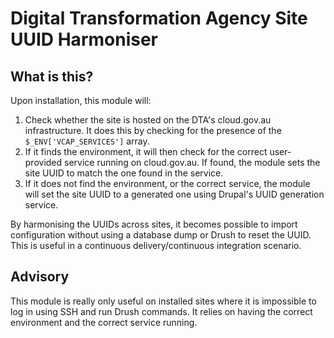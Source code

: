 # Digital Transformation Agency Site UUID Harmoniser

## What is this?

Upon installation, this module will:

1. Check whether the site is hosted on the DTA's cloud.gov.au infrastructure. It does this by checking for the presence of the `$_ENV['VCAP_SERVICES']` array.
2. If it finds the environment, it will then check for the correct user-provided service running on cloud.gov.au. If found, the module sets the site UUID to match the one found in the service.
3. If it does not find the environment, or the correct service, the module will set the site UUID to a generated one using Drupal's UUID generation service.

By harmonising the UUIDs across sites, it becomes possible to import configuration without using a database dump or Drush to reset the UUID. This is useful in a continuous delivery/continuous integration scenario.

## Advisory

This module is really only useful on installed sites where it is impossible to log in using SSH and run Drush commands. It relies on having the correct environment and the correct service running.
